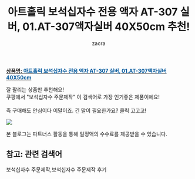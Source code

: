 ﻿---
layout: post
title:  "아트홀릭 보석십자수 전용 액자 AT-307 실버, 01.AT-307액자실버 40X50cm 추천!"
author: zacra
categories: [ 아이템 ]
tags: [보석십자수 주문제작,보석십자수 주문제작 후기]
image: https://static.coupangcdn.com/image/vendor_inventory/images/2019/02/28/13/4/b89c1b1c-5efc-4b93-9ffc-f3b323966c9c.jpg 
description: "쿠팡에서 보석십자수 주문제작 관련 상품으로 가장 잘팔리는 제품 중 하나라는 사실!!."
rating: 4.5
---

<a href="https://link.coupang.com/re/AFFSDP?lptag=AF8407795&pageKey=22527395&itemId=87479635&vendorItemId=3149394364&traceid=V0-153-a965bc8663a6a5a3"><b>상품명: <font color='#01579B'>아트홀릭 보석십자수 전용 액자 AT-307 실버, 01.AT-307액자실버 40X50cm</font></b></a>

잘 팔리는 상품만 추천해요!<br/>
쿠팡에서 "보석십자수 주문제작" 이 검색어로 가장 인기좋은 제품이에요!<br/><br/>
즉 구매해도 안심이다 이말이죠. 긴 말이 필요한가요? 클릭 고고고! <br/>



<a href="https://link.coupang.com/re/AFFSDP?lptag=AF8407795&pageKey=22527395&itemId=87479635&vendorItemId=3149394364&traceid=V0-153-a965bc8663a6a5a3"><img src="https://thumbnail9.coupangcdn.com/thumbnails/remote/q89/image/vendor_inventory/images/2017/05/23/14/1/906cae6c-8e27-40d8-8f77-ec1cd4c28dc4.jpg"></a> 

본 블로그는 파트너스 활동을 통해 일정액의 수수료를 제공받을 수 있습니다.

## 참고: 관련 검색어    
보석십자수 주문제작,보석십자수 주문제작 후기